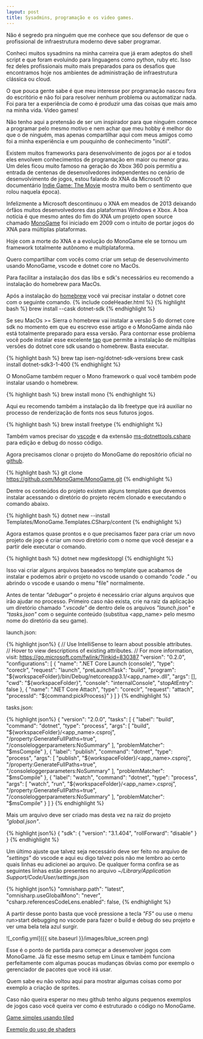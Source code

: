 ```yaml
---
layout: post
title: Sysadmins, programação e os video games.
---
```


Não é segredo pra ninguém que me conhece que sou defensor de que o profissional de infraestrutura moderno deve saber programar.  

Conheci muitos sysadmins na minha carreira que já eram adeptos do shell script e que foram evoluindo para linguagens como python, ruby etc. Isso fez deles profissionais muito mais preparados para os desafios que encontramos hoje nos ambientes de administração de infraestrutura clássica ou cloud.  

O que pouca gente sabe é que meu interesse por programação nasceu fora do escritório e não foi para resolver nenhum problema ou automatizar nada. Foi para ter a experiência de como é produzir uma das coisas que mais amo na minha vida. Video games!

Não tenho aqui a pretensão de ser um inspirador para que ninguém comece a programar pelo mesmo motivo e nem achar que meu hobby é melhor do que o de ninguém, mas apenas compartilhar aqui com meus amigos como foi a minha experiência e um pouquinho de conhecimento "inútil".

Existem muitos frameworks para desenvolvimento de jogos por aí e todos eles envolvem conhecimentos de programação em maior ou menor grau. Um deles ficou muito famoso na geração do Xbox 360 pois permitiu a entrada de centenas de desenvolvedores independentes no cenário de desenvolvimento de jogos, estou falando do XNA da Microsoft (O documentário [Indie Game: The Movie](https://www.imdb.com/title/tt1942884/) mostra muito bem o sentimento que rolou naquela época).

Infelizmente a Microsoft descontinuou o XNA em meados de 2013 deixando órfãos muitos desenvolvedores das plataformas Windows e Xbox. A boa notícia é que mesmo antes do fim do XNA um projeto open source chamado [MonoGame](https://www.monogame.net/) foi iniciado em 2009 com o intuito de portar jogos do XNA para múltiplas plataformas.

Hoje com a morte do XNA e a evolução do MonoGame ele se tornou um framework totalmente autônomo e multiplataforma.

Quero compartilhar com vocês como criar um setup de desenvolvimento usando MonoGame, vscode e dotnet core no MacOs.

Para facilitar a instalação dos das libs e sdk's necessários eu recomendo a instalação do homebrew para MacOs.

Após a instalação do [homebrew](https://brew.sh/) você vai precisar instalar o dotnet core com o seguinte comando.
{% include codeHeader.html %}
{% highlight bash %}
brew install --cask dotnet-sdk
{% endhighlight %}

Se seu MacOs >= Sierra o homebrew vai instalar a versão 5 do dornet core sdk no momento em que eu escrevo esse artigo e o MonoGame ainda não está totalmente preparado para essa versão. Para contornar esse problema você pode instalar esse excelente [tap](https://github.com/isen-ng/homebrew-dotnet-sdk-versions) que permite a instalação de múltiplas versões do dotnet core sdk usando o homebrew. Basta executar.

{% highlight bash %}
brew tap isen-ng/dotnet-sdk-versions
brew cask install dotnet-sdk3-1-400
{% endhighlight %}

O MonoGame também requer o Mono framework o qual você também pode instalar usando o homebrew.

{% highlight bash %}
brew install mono
{% endhighlight %}

Aqui eu recomendo também a instalação da lib freetype que irá auxiliar no processo de renderização de fonts nos seus futuros jogos.

{% highlight bash %}
brew install freetype
{% endhighlight %}

Também vamos precisar do [vscode](https://code.visualstudio.com/) e da extensão [ms-dotnettools.csharp](https://code.visualstudio.com/docs/introvideos/extend) para edição e debug do nosso código.

Agora precisamos clonar o projeto do MonoGame do repositório oficial no [github](https://github.com/MonoGame/MonoGame).

{% highlight bash %}
git clone https://github.com/MonoGame/MonoGame.git
{% endhighlight %}

Dentre os conteúdos do projeto existem alguns templates que devemos instalar acessando o diretório do projeto recém clonado e executando o comando abaixo.

{% highlight bash %}
dotnet new --install Templates/MonoGame.Templates.CSharp/content
{% endhighlight %}

Agora estamos quase prontos e o que precisamos fazer para criar um novo projeto de jogo é criar um novo diretório com o nome que você desejar e a partir dele executar o comando.

{% highlight bash %}
dotnet new mgdesktopgl
{% endhighlight %}

Isso vai criar alguns arquivos baseados no template que acabamos de instalar e podemos abrir o projeto no vscode usando o comando <em>"code ."</em> ou abrindo o vscode e usando o menu "file" normalmente.

Antes de tentar <em>"debugar"</em> o projeto é necessário criar alguns arquivos que irão ajudar no processo. Primeiro caso não exista, crie na raiz da aplicação um diretório chamado <em>".vscode"</em> de dentro dele os arquivos <em>"launch.json"</em> e <em>"tasks.json"</em> com o seguinte conteúdo (substitua \<app_name\> pelo mesmo nome do diretório da seu game).

launch.json:

{% highlight json%}
{
  // Use IntelliSense to learn about possible attributes.
    // Hover to view descriptions of existing attributes.
    // For more information, visit: https://go.microsoft.com/fwlink/?linkid=830387
    "version": "0.2.0",
    "configurations": [
        {
            "name": ".NET Core Launch (console)",
            "type": "coreclr",
            "request": "launch",
            "preLaunchTask": "build",
            "program": "${workspaceFolder}/bin/Debug/netcoreapp3.1/<app_name>.dll",
            "args": [],
            "cwd": "${workspaceFolder}",
            "console": "internalConsole",
            "stopAtEntry": false
        },
        {
            "name": ".NET Core Attach",
            "type": "coreclr",
            "request": "attach",
            "processId": "${command:pickProcess}"
        }
    ]
}
{% endhighlight %}

tasks.json:

{% highlight json%}
{
    "version": "2.0.0",
    "tasks": [
        {
            "label": "build",
            "command": "dotnet",
            "type": "process",
            "args": [
                "build",
                "${workspaceFolder}/<app_name>.csproj",
                "/property:GenerateFullPaths=true",
                "/consoleloggerparameters:NoSummary"
            ],
            "problemMatcher": "$msCompile"
        },
        {
            "label": "publish",
            "command": "dotnet",
            "type": "process",
            "args": [
                "publish",
                "${workspaceFolder}/<app_name>.csproj",
                "/property:GenerateFullPaths=true",
                "/consoleloggerparameters:NoSummary"
            ],
            "problemMatcher": "$msCompile"
        },
        {
            "label": "watch",
            "command": "dotnet",
            "type": "process",
            "args": [
                "watch",
                "run",
                "${workspaceFolder}/<app_name>.csproj",
                "/property:GenerateFullPaths=true",
                "/consoleloggerparameters:NoSummary"
            ],
            "problemMatcher": "$msCompile"
        }
    ]
}
{% endhighlight %}

Mais um arquivo deve ser criado mas desta vez na raiz do projeto <em>"global.json"</em>.

{% highlight json%}
{
    "sdk": {
      "version": "3.1.404",
      "rollForward": "disable"
    }
}
{% endhighlight %}

Um último ajuste que talvez seja necessário deve ser feito no arquivo de <em>"settings"</em> do vscode e aqui eu digo talvez pois não me lembro ao certo quais linhas eu adicionei ao arquivo. De qualquer forma confira se as seguintes linhas estão presentes no arquivo <em>~/Library/Application Support/Code/User/settings.json</em>

{% highlight json%}
"omnisharp.path": "latest",
"omnisharp.useGlobalMono": "never",
"csharp.referencesCodeLens.enabled": false,
{% endhighlight %}

A partir desse ponto basta que você pressione a tecla <em>"F5"</em> ou use o menu run\>start debugging no vscode para fazer o build e debug do seu projeto e ver uma bela tela azul surgir.  

![_config.yml]({{ site.baseurl }}/images/blue_screen.png)

Esse é o ponto de partida para começar a desenvolver jogos com MonoGame. Já fiz esse mesmo setup em Linux e também funciona perfeitamente com algumas poucas mudanças óbvias como por exemplo o gerenciador de pacotes que você irá usar.

Quem sabe eu não voltou aqui para mostrar algumas coisas como por exemplo a criação de sprites.

Caso não queira esperar no meu github tenho alguns pequenos exemplos de jogos caso você queira ver como é estruturado o código no MonoGame.

[Game simples usando tiled](https://github.com/educrod/rpg)

[Exemplo do uso de shaders](https://github.com/educrod/shaders) 
